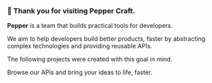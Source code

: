 ### 👋 Thank you for visiting Pepper Craft.

**Pepper** is a team that builds practical tools for developers.

We aim to help developers build better products, faster by abstracting complex technologies and providing reusable APIs.  

The following projects were created with this goal in mind.

Browse our APIs and bring your ideas to life, faster.